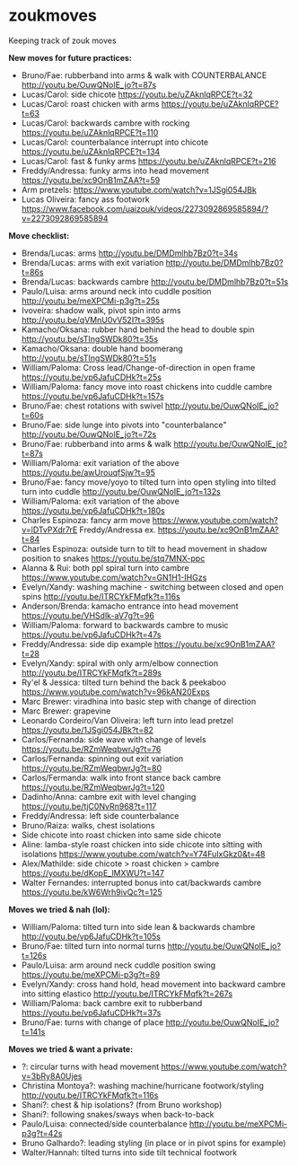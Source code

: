 # zoukmoves
Keeping track of zouk moves

**New moves for future practices:** 
- Bruno/Fae: rubberband into arms & walk with COUNTERBALANCE http://youtu.be/OuwQNoIE_jo?t=87s
- Lucas/Carol: side chicote https://youtu.be/uZAknlqRPCE?t=32
- Lucas/Carol: roast chicken with arms https://youtu.be/uZAknlqRPCE?t=63
- Lucas/Carol: backwards cambre with rocking https://youtu.be/uZAknlqRPCE?t=110
- Lucas/Carol: counterbalance interrupt into chicote https://youtu.be/uZAknlqRPCE?t=134
- Lucas/Carol: fast & funky arms https://youtu.be/uZAknlqRPCE?t=216
- Freddy/Andressa: funky arms into head movement https://youtu.be/xc9OnB1mZAA?t=59
- Arm pretzels: https://www.youtube.com/watch?v=1JSgi054JBk
- Lucas Oliveira: fancy ass footwork https://www.facebook.com/uaizouk/videos/2273092869585894/?v=2273092869585894

**Move checklist:**
- Brenda/Lucas: arms http://youtu.be/DMDmlhb7Bz0?t=34s
- Brenda/Lucas: arms with exit variation http://youtu.be/DMDmlhb7Bz0?t=86s
- Brenda/Lucas: backwards cambre http://youtu.be/DMDmlhb7Bz0?t=51s
- Paulo/Luisa: arms around neck into cuddle position http://youtu.be/meXPCMi-p3g?t=25s
- Ivoveira: shadow walk, pivot spin into arms http://youtu.be/qVMnU0vV52I?t=395s
- Kamacho/Oksana: rubber hand behind the head to double spin http://youtu.be/sTIngSWDk80?t=35s
- Kamacho/Oksana: double hand boomerang http://youtu.be/sTIngSWDk80?t=51s
- William/Paloma: Cross lead/Change-of-direction in open frame https://youtu.be/vp6JafuCDHk?t=25s
- William/Paloma: fancy move into roast chickens into cuddle cambre https://youtu.be/vp6JafuCDHk?t=157s
- Bruno/Fae: chest rotations with swivel http://youtu.be/OuwQNoIE_jo?t=60s
- Bruno/Fae: side lunge into pivots into "counterbalance" http://youtu.be/OuwQNoIE_jo?t=72s
- Bruno/Fae: rubberband into arms & walk http://youtu.be/OuwQNoIE_jo?t=87s
- William/Paloma: exit variation of the above https://youtu.be/awUrouqfSjw?t=95
- Bruno/Fae: fancy move/yoyo to tilted turn into open styling into tilted turn into cuddle http://youtu.be/OuwQNoIE_jo?t=132s
- William/Paloma: exit variation of the above https://youtu.be/vp6JafuCDHk?t=180s
- Charles Espinoza: fancy arm move https://www.youtube.com/watch?v=lDTvPXdr7rE Freddy/Andressa ex. https://youtu.be/xc9OnB1mZAA?t=84
- Charles Espinoza: outside turn to tilt to head movement in shadow position to snakes https://youtu.be/stq7MNX-ppc
- Alanna & Rui: both ppl spiral turn into cambre https://www.youtube.com/watch?v=GN1H1-IHGzs
- Evelyn/Xandy: washing machine - switching between closed and open spins http://youtu.be/ITRCYkFMqfk?t=116s
- Anderson/Brenda: kamacho entrance into head movement https://youtu.be/VHSdlk-aV7g?t=96
- William/Paloma: forward to backwards cambre to music https://youtu.be/vp6JafuCDHk?t=47s
- Freddy/Andressa: side dip example https://youtu.be/xc9OnB1mZAA?t=28
- Evelyn/Xandy: spiral with only arm/elbow connection http://youtu.be/ITRCYkFMqfk?t=289s
- Ry'el & Jessica: tilted turn behind the back & peekaboo https://www.youtube.com/watch?v=96kAN20Exps
- Marc Brewer: viradhina into basic step with change of direction
- Marc Brewer: grapevine
- Leonardo Cordeiro/Van Oliveira: left turn into lead pretzel https://youtu.be/1JSgi054JBk?t=82
- Carlos/Fernanda: side wave with change of levels https://youtu.be/RZmWeqbwrJg?t=76
- Carlos/Fernanda: spinning out exit variation https://youtu.be/RZmWeqbwrJg?t=80
- Carlos/Fermanda: walk into front stance back cambre https://youtu.be/RZmWeqbwrJg?t=120
- Dadinho/Anna: cambre exit with level changing https://youtu.be/tjC0NvRn968?t=117
- Freddy/Andressa: left side counterbalance
- Bruno/Raiza: walks, chest isolations
- Side chicote into roast chicken into same side chicote
- Aline: lamba-style roast chicken into side chicote into sitting with isolations https://www.youtube.com/watch?v=Y74FuIxGkz0&t=48
- Alex/Mathilde: side chicote > roast chicken > cambre https://youtu.be/dKopE_lMXWU?t=147
- Walter Fernandes: interrupted bonus into cat/backwards cambre https://youtu.be/kW6Wrh9ivQc?t=125

**Moves we tried & nah (lol):**
- William/Paloma: tilted turn into side lean & backwards chambre http://youtu.be/vp6JafuCDHk?t=105s
- Bruno/Fae: tilted turn into normal turns http://youtu.be/OuwQNoIE_jo?t=126s
- Paulo/Luisa: arm around neck cuddle position swing https://youtu.be/meXPCMi-p3g?t=89
- Evelyn/Xandy: cross hand hold, head movement into backward cambre into sitting elastico http://youtu.be/ITRCYkFMqfk?t=267s
- William/Paloma: back cambre exit to rubberband https://youtu.be/vp6JafuCDHk?t=37s
- Bruno/Fae: turns with change of place http://youtu.be/OuwQNoIE_jo?t=141s

**Moves we tried & want a private:**
- ?: circular turns with head movement https://www.youtube.com/watch?v=3bRy8A0Ujes
- Christina Montoya?: washing machine/hurricane footwork/styling http://youtu.be/ITRCYkFMqfk?t=116s
- Shani?: chest & hip isolations? (from Bruno workshop)
- Shani?: following snakes/sways when back-to-back
- Paulo/Luisa: connected/side counterbalance http://youtu.be/meXPCMi-p3g?t=42s
- Bruno Galhardo?: leading styling (in place or in pivot spins for example)
- Walter/Hannah: tilted turns into side tilt technical footwork
